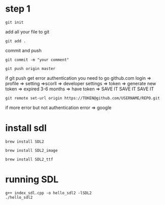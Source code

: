 # step 1

    git init

add all your file to git

    git add .

commit and push

    git commit -m "your comment"

    git push origin master

if git push get error authentication
you need to go github.com
login => profile => setting =>scorll => developer settings
=> token => generate new token => expired 3-6 months
=> have token => SAVE IT SAVE IT SAVE IT

    git remote set-url origin https://TOKEN@github.com/USERNAME/REPO.git

if more error but not authentication error => google

# install sdl

    brew install SDL2

    brew install SDL2_image

    brew install SDL2_ttf

# running SDL

    g++ index_sdl.cpp -o hello_sdl2 -lSDL2
    ./hello_sdl2
